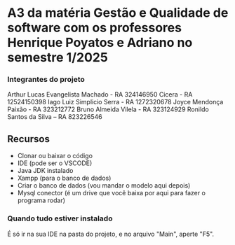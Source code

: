 # A3 da matéria Gestão e Qualidade de software com os professores Henrique Poyatos e Adriano no semestre 1/2025

### Integrantes do projeto

Arthur Lucas Evangelista Machado - RA 324146950
Cicera - RA 12524150398
Iago Luiz Simplicio Serra - RA 1272320678
Joyce Mendonça Paixão - RA 323212772
Bruno Almeida Vilela - RA 323124929
Ronildo Santos da Silva – RA 823226546


## Recursos
- Clonar ou baixar o código
- IDE (pode ser o VSCODE)
- Java JDK instalado
- Xampp (para o banco de dados)
- Criar o banco de dados (vou mandar o modelo aqui depois)
- Mysql conector (é um drive que você baixa por aqui para fazer o programa rodar)

### Quando tudo estiver instalado
É só ir na sua IDE na pasta do projeto, e no arquivo "Main", aperte "F5".
